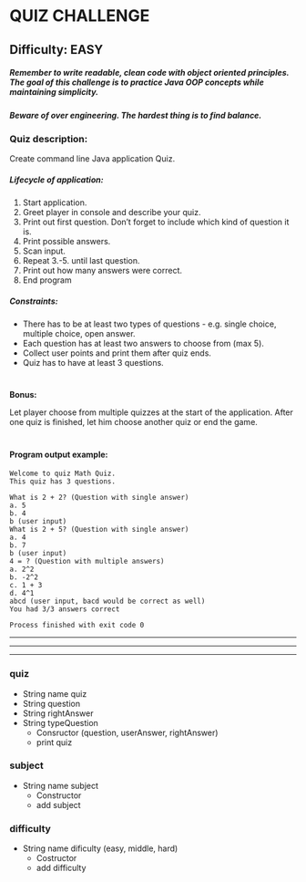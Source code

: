 # QUIZ CHALLENGE
## Difficulty: EASY
##### Remember to write readable, clean code with object oriented principles. The goal of this challenge is to practice Java OOP concepts while maintaining simplicity.
##### Beware of over engineering. The hardest thing is to find balance.

### Quiz description:
Create command line Java application Quiz.

##### Lifecycle of application:
1. Start application.
2. Greet player in console and describe your quiz.
3. Print out first question. Don’t forget to include which kind of question it is.
4. Print possible answers.
5. Scan input.
6. Repeat 3.-5. until last question.
7. Print out how many answers were correct.
8. End program

##### Constraints:
- There has to be at least two types of questions - e.g. single choice, multiple choice, open answer.
- Each question has at least two answers to choose from (max 5).
- Collect user points and print them after quiz ends.
- Quiz has to have at least 3 questions.

#
**Bonus:**

Let player choose from multiple quizzes at the start of the application. After one quiz is finished, let him choose another quiz or end the game.

#

#### Program output example:

```
Welcome to quiz Math Quiz.
This quiz has 3 questions.

What is 2 + 2? (Question with single answer)
a. 5
b. 4
b (user input)
What is 2 + 5? (Question with single answer)
a. 4
b. 7
b (user input)
4 = ? (Question with multiple answers)
a. 2^2
b. -2^2
c. 1 + 3
d. 4^1
abcd (user input, bacd would be correct as well)
You had 3/3 answers correct

Process finished with exit code 0
```


---

---

---

### quiz
- String name quiz
- String question
- String rightAnswer
- String typeQuestion
    - Consructor (question, userAnswer, rightAnswer)
    - print quiz

### subject
- String name subject
    - Constructor
    - add subject

### difficulty
- String name dificulty (easy, middle, hard)
    - Costructor 
    - add difficulty

